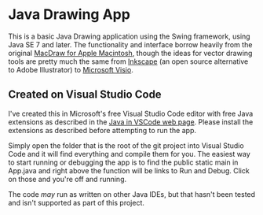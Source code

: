 # Java Drawing App

This is a basic Java Drawing application using the Swing framework, using Java SE 7 and later. The functionality and interface borrow heavily from the original [MacDraw for Apple Macintosh](https://en.wikipedia.org/wiki/MacDraw), though the ideas for vector drawing tools are pretty much the same from [Inkscape](https://inkscape.org/) (an open source alternative to Adobe Illustrator) to [Microsoft Visio](https://products.office.com/en-us/visio/flowchart-software).

## Created on Visual Studio Code

I've created this in Microsoft's free Visual Studio Code editor with free Java extensions as described in the [Java in VSCode web page](https://code.visualstudio.com/docs/languages/java). Please install the extensions as described before attempting to run the app. 

Simply open the folder that is the root of the git project into Visual Studio Code and it will find everything and compile them for you. The easiest way to start running or debugging the app is to find the public static main in App.java and right above the function will be links to Run and Debug. Click on those and you're off and running.

The code _may_ run as written on other Java IDEs, but that hasn't been tested and isn't supported as part of this project.
